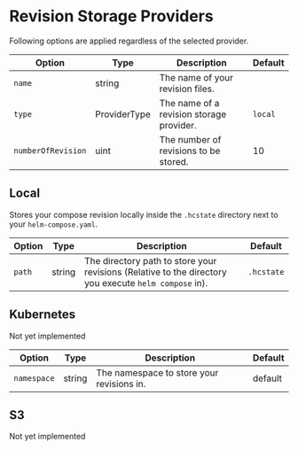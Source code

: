 # Revision Storage Providers

Following options are applied regardless of the selected provider.

| Option             | Type         | Description                              | Default |
| ------------------ | ------------ | ---------------------------------------- | ------- |
| `name`             | string       | The name of your revision files.         |         |
| `type`             | ProviderType | The name of a revision storage provider. | `local` |
| `numberOfRevision` | uint         | The number of revisions to be stored.    | 10      |

## Local

Stores your compose revision locally inside the `.hcstate` directory next to your `helm-compose.yaml`.

| Option | Type   | Description                                                                                           | Default    |
| ------ | ------ | ----------------------------------------------------------------------------------------------------- | ---------- |
| `path` | string | The directory path to store your revisions (Relative to the directory you execute `helm compose` in). | `.hcstate` |

## Kubernetes

Not yet implemented

| Option      | Type   | Description                               | Default |
| ----------- | ------ | ----------------------------------------- | ------- |
| `namespace` | string | The namespace to store your revisions in. | default |

## S3

Not yet implemented
